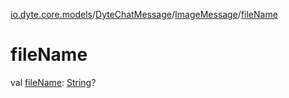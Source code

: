 [io.dyte.core.models](../../index.md)/[DyteChatMessage](../index.md)/[ImageMessage](index.md)/[fileName](file-name.md)

# fileName


val [fileName](file-name.md): [String](https://kotlinlang.org/api/latest/jvm/stdlib/kotlin/-string/index.html)?
